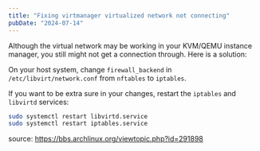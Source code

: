 ```yaml
---
title: "Fixing virtmanager virtualized network not connecting"
pubDate: "2024-07-14"
---
```


Although the virtual network may be working in your KVM/QEMU instance manager, you still might not get a connection through. Here is a solution:

On your host system, change `firewall_backend` in `/etc/libvirt/network.conf` from `nftables` to `iptables`.

If you want to be extra sure in your changes, restart the `iptables` and `libvirtd` services:

```sh
sudo systemctl restart libvirtd.service
sudo systemctl restart iptables.service
```

source: https://bbs.archlinux.org/viewtopic.php?id=291898
